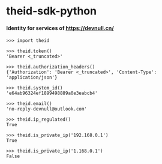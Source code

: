 # theid-sdk-python


#### Identity for services of https://devnull.cn/

```ipython
>>> import theid

>>> theid.token()
'Bearer <_truncated>'

>>> theid.authorization_headers()
{'Authorization': 'Bearer <_truncated>', 'Content-Type': 'application/json'}

>>> theid.system_id()
'e64ab96324ef1899498889a0e3eabcb4'

>>> theid.email()
'no-reply-devnull@outlook.com'

>>> theid.ip_regulated()
True

>>> theid.is_private_ip('192.168.0.1')
True

>>> theid.is_private_ip('1.168.0.1')
False


```